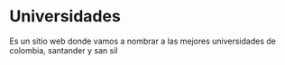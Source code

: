 # Universidades
Es un sitio web donde vamos a nombrar a las mejores universidades de colombia, santander y san sil 
